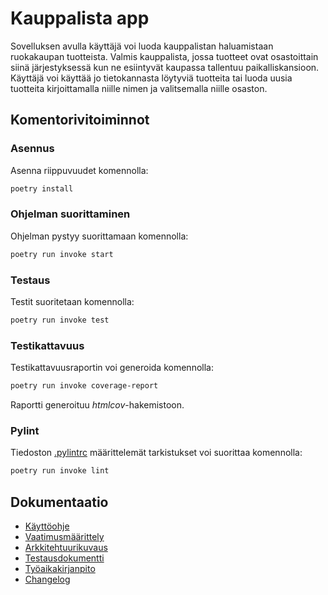 # Kauppalista app 

Sovelluksen avulla käyttäjä voi luoda kauppalistan haluamistaan ruokakaupan tuotteista. Valmis kauppalista, jossa tuotteet ovat osastoittain siinä järjestyksessä kun ne esiintyvät kaupassa tallentuu paikalliskansioon. Käyttäjä voi käyttää jo tietokannasta löytyviä tuotteita tai luoda uusia tuotteita kirjoittamalla niille nimen ja valitsemalla niille osaston.

## Komentorivitoiminnot

### Asennus

Asenna riippuvuudet komennolla:

```bash
poetry install
```

### Ohjelman suorittaminen

Ohjelman pystyy suorittamaan komennolla:

```bash
poetry run invoke start
```
### Testaus

Testit suoritetaan komennolla:

```bash
poetry run invoke test
```

### Testikattavuus

Testikattavuusraportin voi generoida komennolla:

```bash
poetry run invoke coverage-report
```

Raportti generoituu _htmlcov_-hakemistoon.

### Pylint

Tiedoston [.pylintrc](./.pylintrc) määrittelemät tarkistukset voi suorittaa komennolla:

```bash
poetry run invoke lint
```
## Dokumentaatio

- [Käyttöohje](./dokumentaatio/kayttoohje.md)
- [Vaatimusmäärittely](./dokumentaatio/vaatimusmaarittely.md)
- [Arkkitehtuurikuvaus](./dokumentaatio/arkkitehtuuri.md)
- [Testausdokumentti](./dokumentaatio/testaus.md)
- [Työaikakirjanpito](./dokumentaatio/tuntikirjanpito.md)
- [Changelog](./dokumentaatio/changelog.md)
